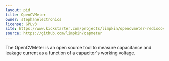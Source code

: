 ```yaml
---
layout: pid
title: OpenCVMeter
owner: stephanelectronics 
license: GPLv3
site: https://www.kickstarter.com/projects/limpkin/opencvmeter-rediscover-your-capacitors
source: https://github.com/limpkin/capmeter
---
```

The OpenCVMeter is an open source tool to measure capacitance and leakage current as a function of a capacitor's working voltage.
